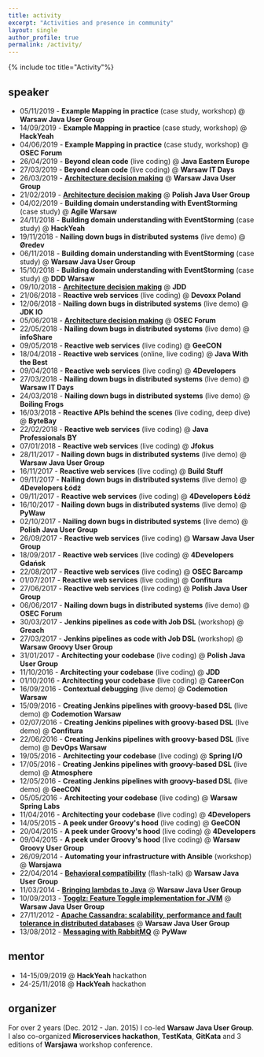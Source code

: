 ```yaml
---
title: activity
excerpt: "Activities and presence in community"
layout: single
author_profile: true
permalink: /activity/
---
```


{% include toc title="Activity"%}

## speaker

- 05/11/2019 - **Example Mapping in practice** (case study, workshop) @ **Warsaw Java User Group**
- 14/09/2019 - **Example Mapping in practice** (case study, workshop) @ **HackYeah**
- 04/06/2019 - **Example Mapping in practice** (case study, workshop) @ **OSEC Forum**
- 26/04/2019 - **Beyond clean code** (live coding) @ **Java Eastern Europe**
- 27/03/2019 - **Beyond clean code** (live coding) @ **Warsaw IT Days**
- 26/03/2019 - **[Architecture decision making](https://docs.google.com/presentation/d/12Xac04gKzJ8Ks_286lim7L5ulwPAFTFgdWlhvDkLQ_E/edit?usp=sharing)** @ **Warsaw Java User Group**
- 21/02/2019 - **[Architecture decision making](https://docs.google.com/presentation/d/12Xac04gKzJ8Ks_286lim7L5ulwPAFTFgdWlhvDkLQ_E/edit?usp=sharing)** @ **Polish Java User Group**
- 04/02/2019 - **Building domain understanding with EventStorming** (case study) @ **Agile Warsaw**
- 24/11/2018 - **Building domain understanding with EventStorming** (case study) @ **HackYeah**
- 19/11/2018 - **Nailing down bugs in distributed systems** (live demo) @ **Øredev**
- 06/11/2018 - **Building domain understanding with EventStorming** (case study) @ **Warsaw Java User Group**
- 15/10/2018 - **Building domain understanding with EventStorming** (case study) @ **DDD Warsaw**
- 09/10/2018 - **[Architecture decision making](https://docs.google.com/presentation/d/12Xac04gKzJ8Ks_286lim7L5ulwPAFTFgdWlhvDkLQ_E/edit?usp=sharing)** @ **JDD**
- 21/06/2018 - **Reactive web services** (live coding) @ **Devoxx Poland**
- 12/06/2018 - **Nailing down bugs in distributed systems** (live demo) @ **JDK IO**
- 05/06/2018 - **[Architecture decision making](https://docs.google.com/presentation/d/12Xac04gKzJ8Ks_286lim7L5ulwPAFTFgdWlhvDkLQ_E/edit?usp=sharing)** @ **OSEC Forum**
- 22/05/2018 - **Nailing down bugs in distributed systems** (live demo) @ **infoShare**
- 09/05/2018 - **Reactive web services** (live coding) @ **GeeCON**
- 18/04/2018 - **Reactive web services** (online, live coding) @ **Java With the Best**
- 09/04/2018 - **Reactive web services** (live coding) @ **4Developers**
- 27/03/2018 - **Nailing down bugs in distributed systems** (live demo) @ **Warsaw IT Days**
- 24/03/2018 - **Nailing down bugs in distributed systems** (live demo) @ **Boiling Frogs**
- 16/03/2018 - **Reactive APIs behind the scenes** (live coding, deep dive) @ **ByteBay**
- 22/02/2018 - **Reactive web services** (live coding) @ **Java Professionals BY**
- 07/01/2018 - **Reactive web services** (live coding) @ **Jfokus**
- 28/11/2017 - **Nailing down bugs in distributed systems** (live demo) @ **Warsaw Java User Group**
- 16/11/2017 - **Reactive web services** (live coding) @ **Build Stuff**
- 09/11/2017 - **Nailing down bugs in distributed systems** (live demo) @ **4Developers Łódź**
- 09/11/2017 - **Reactive web services** (live coding) @ **4Developers Łódź**
- 16/10/2017 - **Nailing down bugs in distributed systems** (live demo) @ **PyWaw**
- 02/10/2017 - **Nailing down bugs in distributed systems** (live demo) @ **Polish Java User Group**
- 26/09/2017 - **Reactive web services** (live coding) @ **Warsaw Java User Group**
- 18/09/2017 - **Reactive web services** (live coding) @ **4Developers Gdańsk**
- 22/08/2017 - **Reactive web services** (live coding) @ **OSEC Barcamp**
- 01/07/2017 - **Reactive web services** (live coding) @ **Confitura**
- 27/06/2017 - **Reactive web services** (live coding) @ **Polish Java User Group**
- 06/06/2017 - **Nailing down bugs in distributed systems** (live demo) @ **OSEC Forum**
- 30/03/2017 - **Jenkins pipelines as code with Job DSL** (workshop) @ **Greach**
- 27/03/2017 - **Jenkins pipelines as code with Job DSL** (workshop) @ **Warsaw Groovy User Group**
- 31/01/2017 - **Architecting your codebase** (live coding) @ **Polish Java User Group**
- 11/10/2016 - **Architecting your codebase** (live coding) @ **JDD**
- 01/10/2016 - **Architecting your codebase** (live coding) @ **CareerCon**
- 16/09/2016 - **Contextual debugging** (live demo) @ **Codemotion Warsaw**
- 15/09/2016 - **Creating Jenkins pipelines with groovy-based DSL** (live demo) @ **Codemotion Warsaw**
- 02/07/2016 - **Creating Jenkins pipelines with groovy-based DSL** (live demo) @ **Confitura**
- 22/06/2016 - **Creating Jenkins pipelines with groovy-based DSL** (live demo) @ **DevOps Warsaw**
- 19/05/2016 - **Architecting your codebase** (live coding) @ **Spring I/O**
- 17/05/2016 - **Creating Jenkins pipelines with groovy-based DSL** (live demo) @ **Atmosphere**
- 12/05/2016 - **Creating Jenkins pipelines with groovy-based DSL** (live demo) @ **GeeCON**
- 05/05/2016 - **Architecting your codebase** (live coding) @ **Warsaw Spring Labs**
- 11/04/2016 - **Architecting your codebase** (live coding) @ **4Developers**
- 14/05/2015 - **A peek under Groovy's hood** (live coding) @ **GeeCON**
- 20/04/2015 - **A peek under Groovy's hood** (live coding) @ **4Developers**
- 09/04/2015 - **A peek under Groovy's hood** (live coding) @ **Warsaw Groovy User Group**
- 26/09/2014 - **Automating your infrastructure with Ansible** (workshop) @ **Warsjawa**
- 22/04/2014 - **[Behavioral compatibility](https://docs.google.com/presentation/d/1zCV1ULal9WFwUlfz5wlzsHE_NN9sq3fu2hKem1IAwKA)** (flash-talk) @ **Warsaw Java User Group**
- 11/03/2014 - **[Bringing lambdas to Java](https://docs.google.com/presentation/d/1IJNan-TbhrJ0WwCKq8H9wAylPYGNoeIvNTyWn3UTl-k)** @ **Warsaw Java User Group**
- 10/09/2013 - **[Togglz: Feature Toggle implementation for JVM](https://docs.google.com/presentation/d/1xevBcv1_Obp7_npEGvJH4pudM4sZsA5D8utM8l-ioP8/)** @ **Warsaw Java User Group**
- 27/11/2012 - **[Apache Cassandra: scalability, performance and fault tolerance in distributed databases](https://prezi.com/zwel4wrvolss/apache-cassandra/)** @ **Warsaw Java User Group**
- 13/08/2012 - **[Messaging with RabbitMQ](https://prezi.com/bpisxqzcc4w3/messaging-with-rabbitmq/)** @ **PyWaw**

## mentor

- 14-15/09/2019 @ **HackYeah** hackathon
- 24-25/11/2018 @ **HackYeah** hackathon

## organizer

For over 2 years (Dec. 2012 - Jan. 2015) I co-led **Warsaw Java User Group**.
I also co-organized **Microservices hackathon**, **TestKata**, **GitKata** and 3 editions of **Warsjawa** workshop conference.
